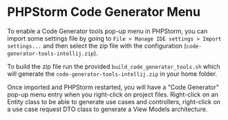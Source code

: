 # PHPStorm Code Generator Menu

To enable a Code Generator tools pop-up menu in PHPStorm, you can import some settings file by
going to `File > Manage IDE settings > Import settings...` and then select the
zip file with the configuration (`code-generator-tools-intellij.zip`).

To build the zip file run the provided `build_code_generator_tools.sh` which will
generate the `code-generator-tools-intellij.zip` in your home folder.

Once imported and PHPStorm restarted, you will have a "Code Generator" pop-up menu entry
when you right-click on project files. Right-click on an Entity class to
be able to generate use cases and controllers, right-click on a use case request DTO class
to generate a View Models architecture.
